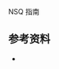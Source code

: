 <!-- ---
title: NSQ 指南
date: 2019-08-10 15:16:24
category: showcode, nsq
--- -->

NSQ 指南



## 参考资料

- []()